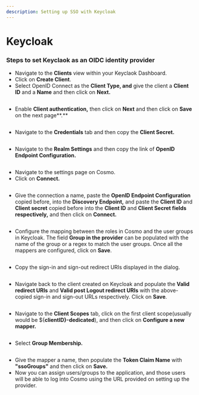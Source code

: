 ```yaml
---
description: Setting up SSO with Keycloak
---
```


# Keycloak

### Steps to set Keyclaok as an OIDC identity provider

* Navigate to the **Clients** view within your Keyclaok Dashboard.
* Click on **Create Client**.&#x20;
* Select OpenID Connect as the **Client Type, and** give the client a **Client ID** and a **Name** and then click on **Next.**

<figure><img src="../../.gitbook/assets/spaces%2Ff2zpPO8tcaY6tJoaEebc%2Fuploads%2FLDX5AqUvVgvI2w7rx7tS%2Fimage.png" alt=""><figcaption></figcaption></figure>

* Enable **Client authentication,** then click on **Next** and then click on **Save** on the next page**.**

<figure><img src="../../.gitbook/assets/spaces%2Ff2zpPO8tcaY6tJoaEebc%2Fuploads%2F6cXC58aHld1mbvclAPyj%2Fimage.png" alt=""><figcaption></figcaption></figure>

* Navigate to the **Credentials** tab and then copy the **Client Secret.**

<figure><img src="../../.gitbook/assets/spaces%2Ff2zpPO8tcaY6tJoaEebc%2Fuploads%2FiC7FCJoVJ8hSOUK098KF%2Fimage.png" alt=""><figcaption></figcaption></figure>

* Navigate to the **Realm Settings** and then copy the link of **OpenID Endpoint Configuration.**

<figure><img src="../../.gitbook/assets/spaces%2Ff2zpPO8tcaY6tJoaEebc%2Fuploads%2FfKYasokQtttbKtcLbJMM%2Fimage (1).png" alt=""><figcaption></figcaption></figure>

* Navigate to the settings page on Cosmo.
* Click on **Connect.**

<figure><img src="../../.gitbook/assets/spaces%2Ff2zpPO8tcaY6tJoaEebc%2Fuploads%2FQUnLSN2OZXFWyvDnnShs%2FScreenshot%202023-11-03%20at%202.43.41%20PM.png" alt=""><figcaption></figcaption></figure>

* Give the connection a name, paste the **OpenID Endpoint Configuration** copied before, into the **Discovery Endpoint,** and paste the **Client ID** and **Client secret** copied before into the **Client ID** and **Client Secret fields respectively,** and then click on **Connect.**

<figure><img src="../../.gitbook/assets/spaces%2Ff2zpPO8tcaY6tJoaEebc%2Fuploads%2FrTGDWycuoEv1l09j4twg%2Fimage.png" alt=""><figcaption></figcaption></figure>

* Configure the mapping between the roles in Cosmo and the user groups in Keycloak. The field **Group in the provider** can be populated with the name of the group or a regex to match the user groups. Once all the mappers are configured, click on **Save**.

<figure><img src="../../.gitbook/assets/spaces%2Ff2zpPO8tcaY6tJoaEebc%2Fuploads%2F2JXm7az0v1ThP4BYHC0i%2Fimage.png" alt=""><figcaption></figcaption></figure>

* Copy the sign-in and sign-out redirect URIs displayed in the dialog.

<figure><img src="../../.gitbook/assets/spaces%2Ff2zpPO8tcaY6tJoaEebc%2Fuploads%2Fgk4Pu1e63WeMBdLxwSTp%2Fimage.png" alt=""><figcaption></figcaption></figure>

* Navigate back to the client created on Keycloak and populate the **Valid redirect URIs** and **Valid post Logout redirect URIs** with the above-copied sign-in and sign-out URLs respectively. Click on **Save**.

<figure><img src="../../.gitbook/assets/spaces%2Ff2zpPO8tcaY6tJoaEebc%2Fuploads%2F41V213VNdNcsBmv7WuEK%2FScreenshot%202023-11-06%20at%202.40.40%20PM.png" alt=""><figcaption></figcaption></figure>

* Navigate to the **Client Scopes** tab, click on the first client scope(usually would be ${**clientID}-dedicated**), and then click on **Configure a new mapper.**

<figure><img src="../../.gitbook/assets/spaces%2Ff2zpPO8tcaY6tJoaEebc%2Fuploads%2FkbNSAImipyzhkTAKtBwJ%2Fimage.png" alt=""><figcaption></figcaption></figure>

* Select **Group Membership.**

<figure><img src="../../.gitbook/assets/spaces%2Ff2zpPO8tcaY6tJoaEebc%2Fuploads%2FepUipoVv2tiJ5Vua6GaJ%2FScreenshot%202023-11-06%20at%202.49.53%20PM.png" alt=""><figcaption></figcaption></figure>

* Give the mapper a name, then populate the **Token Claim Name** with **"**ssoGroups**"** and then click on **Save.**
* Now you can assign users/groups to the application, and those users will be able to log into Cosmo using the URL provided on setting up the provider.

